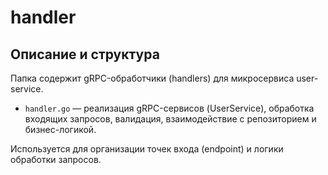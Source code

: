 # handler

## Описание и структура
Папка содержит gRPC-обработчики (handlers) для микросервиса user-service.

- `handler.go` — реализация gRPC-сервисов (UserService), обработка входящих запросов, валидация, взаимодействие с репозиторием и бизнес-логикой.

Используется для организации точек входа (endpoint) и логики обработки запросов.

